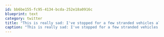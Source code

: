 ```yaml
---
id: bb6be155-fc95-4134-bcda-252e18a0916c
blueprint: text
category: twitter
title: "This is really sad: I've stopped for a few stranded vehicles along this very same route: http://tinyurl.com/3yono6x"
caption: "This is really sad: I've stopped for a few stranded vehicles along this very same route: http://tinyurl.com/3yono6x"
---
```

